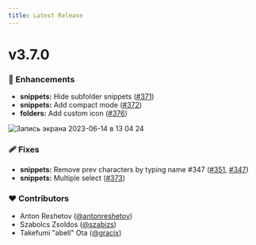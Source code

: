```yaml
---
title: Latest Release
---
```


# v3.7.0

### 🚀 Enhancements

- **snippets:** Hide subfolder snippets ([#371](https://github.com/massCodeIO/massCode/pull/371))
- **snippets:** Add compact mode ([#372](https://github.com/massCodeIO/massCode/pull/372))
- **folders:** Add custom icon ([#376](https://github.com/massCodeIO/massCode/pull/376))

![Запись экрана 2023-06-14 в 13 04 24](https://github.com/massCodeIO/massCode/assets/17480987/98734274-2d9a-4bb5-a584-0750bf47f24c)

### 🩹 Fixes

- **snippets:** Remove prev characters by typing name #347 ([#351](https://github.com/massCodeIO/massCode/pull/351), [#347](https://github.com/massCodeIO/massCode/issues/347))
- **snippets:** Multiple select ([#373](https://github.com/massCodeIO/massCode/pull/373))

### ❤️ Contributors

- Anton Reshetov ([@antonreshetov](http://github.com/antonreshetov))
- Szabolcs Zsoldos ([@szabizs](http://github.com/szabizs))
- Takefumi &quot;abell&quot; Ota ([@gracix](http://github.com/gracix))

<AssetsDownload />

